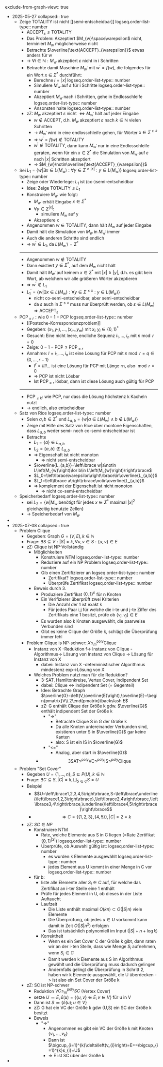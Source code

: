 exclude-from-graph-view:: true

- 2025-05-27
  collapsed:: true
	- Zeige TOTALITY ist nicht [[semi-entscheidbar]]
	  logseq.order-list-type:: number
		- $\text{ACCEPT}_{\varepsilon}\leq\text{TOTALITY}$
		- Das Problem: Akzeptiert $M_{w}\space\varepsilon$ nicht, terminiert $M_{w}$ möglicherweise nicht
		- Betrachte $\overline{\text{ACCEPT}_{\varepsilon}}$ etwas anders für w
		- -> $\forall i\in\mathbb{N}:M_{w}\text{ akzeptiert }\varepsilon\text{ nicht in i Schritten}$
		- Betrachte damit Maschine $M_{w^{\prime}}$ mit $w^{\prime}=f\left(w\right)$, die folgendes für ein Wort $x\in\Sigma^{\ast}$ durchführt:
			- Berechne $i=\left|x\right|$
			  logseq.order-list-type:: number
			- Simuliere $M_{w}$ auf $\varepsilon$ für i Schritte
			  logseq.order-list-type:: number
			- Akzeptiert $M_{w}$ nach i Schritten, gehe in Endlosschleife
			  logseq.order-list-type:: number
			- Ansonsten halte
			  logseq.order-list-type:: number
		- zZ: $M_{w}$ akzeptiert $\varepsilon$ nicht $\Leftrightarrow M_{w^{\prime}}$ hält auf jeder Eingabe
			- $w\notin\text{ACCEPT}$, d.h. $M_{w}$ akzeptiert $\varepsilon$ nach $k\in\mathbb{N}$ vielen Schritten
			- -> $M_{w^{\prime}}$ wird in eine endlosschleife gehen, für Wörter $x\in\Sigma^{\geq k}$
			- => $w^{\prime}=f\left(w\right)\notin\text{TOTALITY}$
			- $w^{\prime}\notin\text{TOTALITY}$, dann kann $M_{w^{\prime}}$ nur in eine Endlosschleife geraten, wenn für ein $x\in\Sigma^{\ast}$ die Simulation von $M_{w}$ auf $\varepsilon$ nach $\left|x\right|$ Schritten akzeptiert
			- => $M_{w}\notin\overline{\text{ACCEPT}_{\varepsilon}}$
	- Sei $L_1=\left\lbrace w|\exists x\in L\left(M_{w}\right):\forall y\in\Sigma^{\geq\left|x\right|}:y\in L\left(M_{w}\right)\right\rbrace$
	  logseq.order-list-type:: number
		- Zeige oder Wiederlege: $L_1$ ist (co-)semi-entscheidbar
		- Idee: Zeige $\text{TOTALITY}\leq L_1$
		- Konstruiere $M_{w^{\prime}}$ wie folgt:
			- $M_{w^{\prime}}$ erhält Eingabe $x\in\Sigma^{\ast}$
			- $\forall y\in\Sigma^{\left|x\right|}$:
				- simuliere $M_{w}$ auf y
			- Akzeptiere x
		- Angenommen $w\in\text{TOTALITY}$, dann hält $M_{w}$ auf jeder Eingabe
		- Damit hält die Simulation von $M_{w}$ in $M_{w^{\prime}}$ immer
		- Auch die anderen Schritte sind endlich
		- => $w^{\prime}\in L_1$, da $L\left(M_{w^{\prime}}\right)=\Sigma^{\ast}$
		- ---
		- Angenommen $w\notin\text{TOTALITY}$
		- Dann existiert $y\in\Sigma^{\ast}$, auf dem $M_{w}$ nicht hält
		- Damit hält $M_{w^{\prime}}$ auf keinem $x\in\Sigma^{\ast}$ mit $\left|x\right|\geq\left|y\right|$, d.h. es gibt kein Wort, ab welchem wir alle größeren Wörter akzeptieren
		- => $w^{\prime}\notin L_1$
		- $L_1^{\prime}=\left\lbrace w|\exists x\in L\left(M_{w}\right):\forall y\in\Sigma^{\leq x}:y\in L\left(M_{w}\right)\right\rbrace$
			- nicht co-semi-entscheidbar, aber semi-entscheidbar
			- da $\varepsilon$ auch in $\Sigma^{\leq x}$ muss nur überprüft werden, ob $\varepsilon\in L\left(M_{w}\right)\Rightarrow\text{ACCEPT}_{\varepsilon}$
	- $\text{PCP}_{\equiv r}:\text{wie }0-1-\text{PCP}$
	  logseq.order-list-type:: number
		- [[Postsche-Korrespondenzproblem]]
		- Gegeben: $\left(x_1,y_1\right),...,\left(x_{m},y_{m}\right)$ mit $x_{i},y_{i}\in\left\lbrace0,1\right\rbrace^{\ast}$
		- Gesucht: Eine nicht leere, endliche Sequenz $i_1,...,i_{n}$ mit $n\bmod r=0$
		- Zeige: $0-1-\text{PCP}\leq\text{PCP}_{\equiv r}$
		- Annahme: $I=i_1,...,i_{n}$ ist eine Lösung für PCP mit $n\bmod r=q\in\left\lbrace0,...,r-1\right\rbrace$
			- $I^{r}=IIII...$ ist eine Lösung für PCP mit Länge rn, also $\bmod r=0$
			- => PCP ist nicht Lösbar
			- Ist $\text{PCP}_{\equiv r}$ lösbar, dann ist diese Lösung auch gültig für PCP
		- ---
		- $\text{PCP}_{\leq k}$: wie PCP, nur dass die Lösung höchstenz k Kacheln nutzt
		- -> endlich, also entscheidbar
	- Satz von Rice
	  logseq.order-list-type:: number
		- Seien $a,b\in\Sigma^{\ast}$ und $L_{a,b}=\left\lbrace w|a\in L\left(M_{w}\right)\land b\notin L\left(M_{w}\right)\right\rbrace$
		- Zeige mit Hilfe des Satz von Rice über montone Eigenschaften, dass $L_{a,b}$ weder semi- noch co-semi-entscheidbar ist
		- Betrachte
			- $L_1=\left\lbrace a\right\rbrace\in L_{a,b}$
			- $L_2=\left\lbrace a,b\right\rbrace\notin L_{a,b}$
			- => Eigenschaft ist nicht monoton
				- => nicht semi-entscheidbar
			- $\overline{L_{a,b}}=\left\lbrace w|a\notin L\left(M_{w}\right)\lor b\in L\left(M_{w}\right)\right\rbrace$
			- $L_0=\left\lbrace\varepsilon\right\rbrace\in\overline{L_{a,b}}$
			- $L_1=\left\lbrace a\right\rbrace\notin\overline{L_{a,b}}$
			- => komplement der Eigenschaft ist nicht monoton
				- => nicht co-semi-entscheidbar
	- Speicherbedarf
	  logseq.order-list-type:: number
		- sei $L_2=\left\lbrace w|M_{w}\text{ benötigt für jedes }x\in\Sigma^{\ast}\text{ maximal }|x|^2\text{ gleichzeitig benutzte Zellen}\right\rbrace$
		- -> Speicherbedarf von $M_{w}$
-
- 2025-07-08
  collapsed:: true
	- Problem Clique
		- Gegeben: Graph $G=\left(V,E\right),k\in\mathbb{N}$
		- Frage: $\exists S\subseteq V:\left|S\right|=k,\forall u,v\in S:\left\lbrace u,v\right\rbrace\in E$
		- zZ: Clique ist NP-Vollständig
			- Möglichkeiten
				- Konstruiere NTM
				  logseq.order-list-type:: number
				- Reduziere auf ein NP Problem
				  logseq.order-list-type:: number
				- Gib einen Zertifizierer an
				  logseq.order-list-type:: number
					- Zertifikat?
					  logseq.order-list-type:: number
					- Überprüfe Zertifikat
					  logseq.order-list-type:: number
			- Beweis durch 3.
				- Produziere Zertifikat $\left\lbrace0,1\right\rbrace^{n}$ für n Knoten
				- Ein Verifizierer überprüft zwei Kriterien
					- Die Anzahl der 1 ist exakt k
					- Für jedes Paar i,j für welche die i-te und j-te Ziffer des Zertifikats eine 1 besitzt, prüfe ob $\left\lbrace v_{i},v_{j}\right\rbrace\in E$
				- Es wurden also k Knoten ausgewählt, die paarweise Verbunden sind
				- Gibt es keine Clique der Größe k, schlägt die Überprüfung immer fehl
		- Problem Clique is NP-schwer: $X\leq_{m}^{\text{poly}}\text{Clique}$
			- Instanz von X -Reduktion f-> Instanz von Clique -Algorithmus-> Lösung von Instanz von Clique -> Lösung für Instanz von X
				- dabei: Instanz von X -deterministischer Algorithmus mindestenz exp->Lösung von X
			- Welches Problem nutzt man für die Reduktion?
				- 3-SAT, Hamiltonkreise, Vertex Cover, Indipendent Set
				- dabei: Clique <=> indipendent Set (= Gegenteil)
				- Idee: Betrachte Graph $\overline{G}=\left(V,\overline{E}\right),\overline{E}=\begin{pmatrix}V\\ 2\end{pmatrix}\backslash E$
				- zZ: G enthält Clique der Größe k gdw. $\overline{G}$ enthält indipendent Set der Größe k
					- "=>"
						- Betrachte Clique S in G der Größe k
						- Da alle Knoten untereinander Verbunden sind, existieren unter S in $\overline{G}$ gar keine Kanten
						- also: S ist ein IS in $\overline{G}$
					- "<="
						- Analog, aber start in $\overline{G}$
				- $$\text{3SAT}\leq^{\text{poly}}\text{VC}\leq^{\text{poly}}\text{IS}\leq^{\text{poly}}\text{Clique}$$
	- Problem "Set Cover"
		- Gegeben $U=\left\lbrace1,...,n\right\rbrace,S\subseteq P\left(U\right),k\in\mathbb{N}$
		- Frage: $\exists C\subseteq S,\left|C\right|=k,\bigcup_{S\in C}S=U$
		- Beispiel
			- $$U=\left\lbrace1,2,3,4,5\right\rbrace,S=\left\lbrace\underline{\left\lbrace1,2,3\right\rbrace},\left\lbrace2,4\right\rbrace,\left\lbrace3,4\right\rbrace,\underline{\left\lbrace4,5\right\rbrace}\right\rbrace$$
			- $$\Rightarrow C=\left\lbrace\left\lbrace1,2,3\right\rbrace,\left\lbrace4,5\right\rbrace\right\rbrace,\left|C\right|=2=k$$
		- zZ: $SC\in NP$
			- Konstruiere NTM
				- Rate, welche Elemente aus S in C liegen (=Rate Zertifikat $\left\lbrace0,1\right\rbrace^{\left|S\right|}$)
				  logseq.order-list-type:: number
				- Überprüfe, ob Auswahl gültig ist:
				  logseq.order-list-type:: number
					- es wurden k Elemente ausgewählt
					  logseq.order-list-type:: number
					- jedes Element aus U kommt in einer Menge in C vor
					  logseq.order-list-type:: number
			- für b:
				- liste alle Elemente aller $S_{i}\in C$ auf, für welche das Zertifikat an i-ter Stelle eine 1 enthält
				- Prüfe für jedes Element in U, ob dieses in der Liste Auftaucht
				- Laufzeit
					- Die Liste enthält maximal $O\left(kn\right)\subset O\left(\left|S\right|n\right)$ viele Elemente
					- Die Überprüfung, ob jedes $u\in U$ vorkommt kann damit in Zeit $O\left(\left|S\right|n^2\right)$ erfolgen
					- Das ist tatsächlich polynomiell im Input ($\left|S\right|+n+\log k$)
				- Korrektheit
					- Wenn es ein Set Cover C der Größe k gibt, dann raten wir an der i-ten Stelle, dass wie Menge $S_{i}$ aufnehmen, wenn $S_{i}\in C$
					- Damit werden k Elemente aus S im Algorithmus gewählt und die Überprüfung muss dadurch gelingen
					- Andernfalls gelingt die Überprüfung in Schritt 2, haben wir k Elemente ausgewählt, die U überdecken -> ist also ein Set Cover der Größe k
		- zZ: SC ist NP-schwer
			- Reduktion $VC\leq_{m}^{\text{poly}}SC$ (Vertex Cover)
			- setze $U\coloneqq E,\delta\left(u\right)=\left\lbrace\left\lbrace u,v\right\rbrace\in E;v\in V\right\rbrace$ für u in V
			- Dann ist $S\coloneqq\left\lbrace\delta\left(u\right);u\in V\right\rbrace$
			- zZ: G hat ein VC der Größe k gdw (U,S) ein SC der Größe k besitzt
			- Beweis
				- "=>"
					- Angenommen es gibt ein VC der Größe k mit Knoten $\left\lbrace v_1,...,v_{k}\right\rbrace$
					- Dann ist $\bigcup_{i=1}^{k}\delta\left(v_{i}\right)=E==\bigcup_{i=1}^{k}s_{i}=U$
					- => E ist SC über der Größe k
-